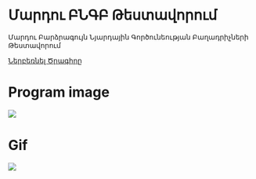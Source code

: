 # Մարդու ԲՆԳԲ Թեստավորում
Մարդու Բարձրագույն Նյարդային Գործունեության Բաղադրիչների Թեստավորում


[Ներբեռնել Ծրագիրը](https://raw.githubusercontent.com/SurenKhachatryan/M.B.N.G.B.T./master/MBNGBT.exe%20Program.zip)
# Program image
![](https://github.com/SurenKhachatryan/M.B.N.G.B.T./blob/master/Prog.png)
# Gif
![](https://github.com/SurenKhachatryan/M.B.N.G.B.T./blob/master/Prog.gif)
